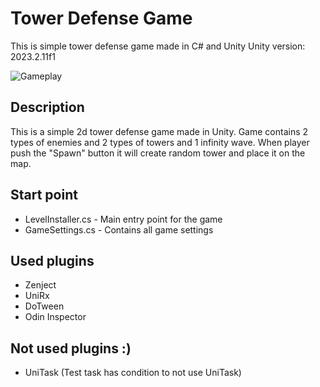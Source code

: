 # Tower Defense Game

This is simple tower defense game made in C# and Unity
Unity version: 2023.2.11f1

![Gameplay](https://github.com/romanchikovboris/Tower-Defence/ReadmeAssets/62816798/Gameplay.gif)


## Description
This is a simple 2d tower defense game made in Unity.
Game contains 2 types of enemies and 2 types of towers and 1 infinity wave. 
When player push the "Spawn" button it will create random tower and place it on the map.

## Start point
* LevelInstaller.cs - Main entry point for the game
* GameSettings.cs - Contains all game settings

## Used plugins
* Zenject
* UniRx
* DoTween
* Odin Inspector

## Not used plugins :)
* UniTask (Test task has condition to not use UniTask)




